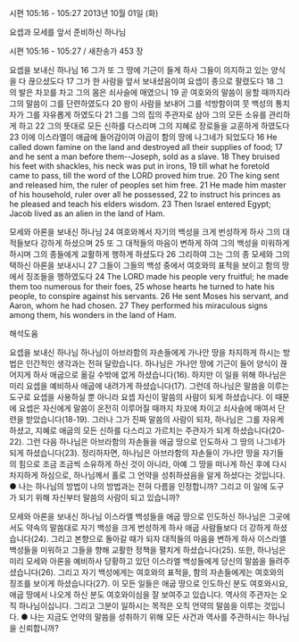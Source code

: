 시편 105:16 - 105:27 
2013년 10월 01일 (화)

요셉과 모세를 앞서 준비하신 하나님



시편 105:16 - 105:27 / 새찬송가 453 장


요셉을 보내신 하나님
16 그가 또 그 땅에 기근이 들게 하사 그들이 의지하고 있는 양식을 다 끊으셨도다 17 그가 한 사람을 앞서 보내셨음이여 요셉이 종으로 팔렸도다 18 그의 발은 차꼬를 차고 그의 몸은 쇠사슬에 매였으니 19 곧 여호와의 말씀이 응할 때까지라 그의 말씀이 그를 단련하였도다 20 왕이 사람을 보내어 그를 석방함이여 뭇 백성의 통치자가 그를 자유롭게 하였도다 21 그를 그의 집의 주관자로 삼아 그의 모든 소유를 관리하게 하고 22 그의 뜻대로 모든 신하를 다스리며 그의 지혜로 장로들을 교훈하게 하였도다 23 이에 이스라엘이 애굽에 들어감이여 야곱이 함의 땅에 나그네가 되었도다
16 He called down famine on the land and destroyed all their supplies of food; 17 and he  sent a man before them--Joseph, sold as a slave. 18 They bruised his feet with shackles, his neck was put in irons, 19 till what he foretold came to pass, till the word of the LORD proved him true. 20 The king sent and released him, the ruler of peoples set him free. 21 He made him master of his household, ruler over all he possessed, 22 to instruct his princes as he pleased and teach his elders wisdom. 23 Then Israel entered Egypt; Jacob lived as an alien in the land of Ham.

모세와 아론을 보내신 하나님
24 여호와께서 자기의 백성을 크게 번성하게 하사 그의 대적들보다 강하게 하셨으며 25 또 그 대적들의 마음이 변하게 하여 그의 백성을 미워하게 하시며 그의 종들에게 교활하게 행하게 하셨도다 26 그리하여 그는 그의 종 모세와 그의 택하신 아론을 보내시니 27 그들이 그들의 백성 중에서 여호와의 표적을 보이고 함의 땅에서 징조들을 행하였도다
24 The LORD made his people very fruitful; he made them too numerous for their foes, 25 whose hearts he turned to hate his people, to conspire against his servants. 26 He sent Moses his servant, and Aaron, whom he had chosen. 27 They performed his miraculous signs among them, his wonders in the land of Ham.

해석도움





요셉을 보내신 하나님 
하나님이 아브라함의 자손들에게 가나안 땅을 차지하게 하시는 방법은 인간적인 생각과는 전혀 달랐습니다. 하나님은 가나안 땅에 기근이 들어 양식이 끊어지게 하사 애굽으로 옮길 수밖에 없게 하셨습니다(16). 하지만 이 일을 위해 하나님은 미리 요셉을 예비하사 애굽에 내려가게 하셨습니다(17). 그런데 하나님은 말씀을 이루는 도구로 요셉을 사용하실 뿐 아니라 요셉 자신이 말씀의 사람이 되게 하셨습니다. 이 때문에 요셉은 자신에게 말씀이 온전히 이루어질 때까지 차꼬에 차이고 쇠사슬에 매여서 단련을 받았습니다(18-19). 그러나 그가 진짜 말씀의 사람이 되자, 하나님은 그를 자유케 하셨고, 지혜로 애굽의 모든 신하를 다스리고 가르치는 주관자가 되게 하셨습니다(20-22). 그런 다음 하나님은 아브라함의 자손들을 애굽 땅으로 인도하사 그 땅의 나그네가 되게 하셨습니다(23). 정리하자면, 하나님은 아브라함의 자손들이 가나안 땅을 자기들의 힘으로 조금 조금씩 소유하게 하신 것이 아니라, 아예 그 땅을 떠나게 하신 후에 다시 차지하게 하심으로, 하나님께서 홀로 그 언약을 성취하셨음을 알게 하셨다는 것입니다.
● 나는 하나님의 방법이 나의 방법과는 전혀 다름을 인정합니까? 그리고 이 일에 도구가 되기 위해 자신부터 말씀의 사람이 되고 있습니까?

모세와 아론을 보내신 하나님 
이스라엘 백성들을 애굽 땅으로 인도하신 하나님은 그곳에서도 약속의 말씀대로 자기 백성을 크게 번성하게 하사 애굽 사람들보다 더 강하게 하셨습니다(24). 그리고 본향으로 돌아갈 때가 되자 대적들의 마음을 변하게 하사 이스라엘 백성들을 미워하고 그들을 향해 교활한 정책을 펼치게 하셨습니다(25). 또한, 하나님은 미리 모세와 아론을 예비하사 당황하고 있던 이스라엘 백성들에게 당신의 말씀을 들려주셨습니다(26). 그리고 자기 백성에게는 여호와의 표적을, 함의 자손들에게는 여호와의 징조를 보이게 하셨습니다(27). 이 모든 일들은 애굽 땅으로 인도하신 분도 여호와시요, 애굽 땅에서 나오게 하신 분도 여호와이심을 잘 보여주고 있습니다. 역사의 주관자는 오직 하나님이십니다. 그리고 그분이 일하시는 목적은 오직 언약의 말씀을 이루는 것입니다.
● 나는 지금도 언약의 말씀을 성취하기 위해 모든 사건과 역사를 주관하시는 하나님을 신뢰합니까?